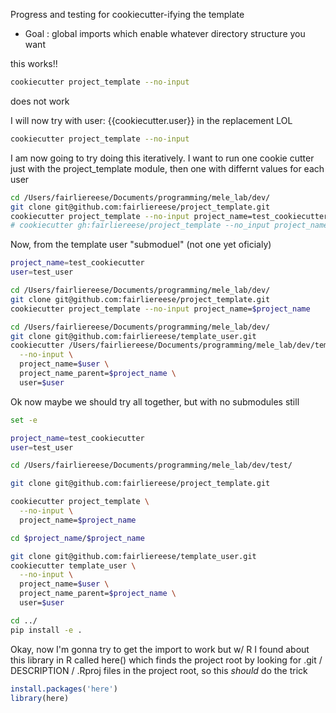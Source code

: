 Progress and testing for cookiecutter-ifying the template


* Goal : global imports which enable whatever directory structure you want

 this works!!
```bash
cookiecutter project_template --no-input
```

does not work
<!-- Let's try now to recursively run this to create new users
```bash
cookiecutter project_template \
  --no-input \
  project_name='test_cookiecutter' # hopefully this comb. of args will only fill in project name for now
``` -->

I will now try with user: \{\{cookiecutter.user\}\} in the replacement LOL
```bash
cookiecutter project_template --no-input
```

I am now going to try doing this iteratively. I want to run one cookie cutter just with the project_template module, then one with differnt values for each user

```bash
cd /Users/fairliereese/Documents/programming/mele_lab/dev/
git clone git@github.com:fairliereese/project_template.git
cookiecutter project_template --no-input project_name=test_cookiecutter
# cookiecutter gh:fairliereese/project_template --no_input project_name=test_cookiecutter # should be equivalent but we'll use the other strat for now bc of 1. branches and 2. eventual better control over submodule treadment
```

Now, from the template user "submoduel" (not one yet oficialy)
```bash
project_name=test_cookiecutter
user=test_user

cd /Users/fairliereese/Documents/programming/mele_lab/dev/
git clone git@github.com:fairliereese/project_template.git
cookiecutter project_template --no-input project_name=$project_name

cd /Users/fairliereese/Documents/programming/mele_lab/dev/
git clone git@github.com:fairliereese/template_user.git
cookiecutter /Users/fairliereese/Documents/programming/mele_lab/dev/template_user \
  --no-input \
  project_name=$user \
  project_name_parent=$project_name \
  user=$user

```


Ok now maybe we should try all together, but with no submodules still
```bash
set -e

project_name=test_cookiecutter
user=test_user

cd /Users/fairliereese/Documents/programming/mele_lab/dev/test/

git clone git@github.com:fairliereese/project_template.git

cookiecutter project_template \
  --no-input \
  project_name=$project_name

cd $project_name/$project_name  

git clone git@github.com:fairliereese/template_user.git
cookiecutter template_user \
  --no-input \
  project_name=$user \
  project_name_parent=$project_name \
  user=$user

cd ../
pip install -e .
```

Okay, now I'm gonna try to get the import to work but w/ R
I found about this library in R called here() which finds the project root by looking
for .git / DESCRIPTION / .Rproj files in the project root, so this *should* do the trick

```R
install.packages('here')
library(here)
```

